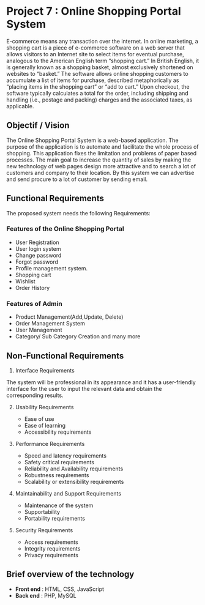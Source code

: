 # Project 7 : Online Shopping Portal System

E-commerce means any transaction over the internet.
In online marketing, a shopping cart is a piece of e-commerce software on a web server that allows visitors to an Internet site to select items for eventual purchase, analogous to the American English term “shopping cart.” In British English, it is generally known as a shopping basket, almost exclusively shortened on websites to “basket.”
The software allows online shopping customers to accumulate a list of items for purchase, described metaphorically as “placing items in the shopping cart” or “add to cart.” Upon checkout, the software typically calculates a total for the order, including shipping and handling (i.e., postage and packing) charges and the associated taxes, as applicable.

## Objectif / Vision

The Online Shopping Portal System is a web-based application. The purpose of the application is to automate and facilitate the whole process of shopping. This application fixes the limitation and problems of paper based processes. The main goal to increase the quantity of sales by making the new technology of web pages design more attractive and to search a lot of customers and company to their location. By this system we can advertise and send procure to a lot of customer by sending email.

## Functional Requirements 

The proposed system needs the following Requirements: 

### Features of the Online Shopping Portal
* User Registration
* User login system
* Change password
* Forgot password
* Profile management system.
* Shopping cart
* Wishlist
* Order History

### Features of Admin 
* Product Management(Add,Update, Delete)
* Order Management System
* User Management
* Category/ Sub Category Creation and many more

## Non-Functional Requirements 

1. Interface Requirements

The system will be professional in its appearance and it has a user-friendly interface for the user to input the relevant data and obtain the corresponding results.

2. Usability Requirements

    * Ease of use 
    * Ease of learning
    * Accessibility requirements

3. Performance Requirements
    * Speed and latency requirements
    * Safety critical requirements
    * Reliability and Availability requirements
    * Robustness requirements
    * Scalability or extensibility requirements

4. Maintainability and Support Requirements
    * Maintenance of the system
    * Supportability
    * Portability requirements

5. Security Requirements
    * Access requirements
    * Integrity requirements
    * Privacy requirements

## Brief overview of the technology

* **Front end** : HTML, CSS, JavaScript
* **Back end** : PHP, MySQL







